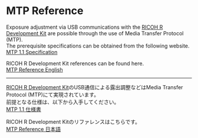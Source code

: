 # MTP Reference


Exposure adjustment via USB communications with the [RICOH R Development Kit](http://ricohr.ricoh/) are possible through the use of Media Transfer Protocol (MTP).  
The prerequisite specifications can be obtained from the following website.  
[MTP 1.1 Specification](http://www.usb.org/developers/docs/devclass_docs/MTPv1_1.zip)

RICOH R Development Kit references can be found here.  
[MTP Reference English](/en)

----

[RICOH R Development Kit](http://ricohr.ricoh/)のUSB通信による露出調整などはMedia Transfer Protocol (MTP)にて実現されています。  
前提となる仕様は、以下から入手してください。  
[MTP 1.1 仕様書](http://www.usb.org/developers/docs/devclass_docs/MTPv1_1.zip)

RICOH R Development Kitのリファレンスはこちらです。  
[MTP Reference 日本語](/ja)
